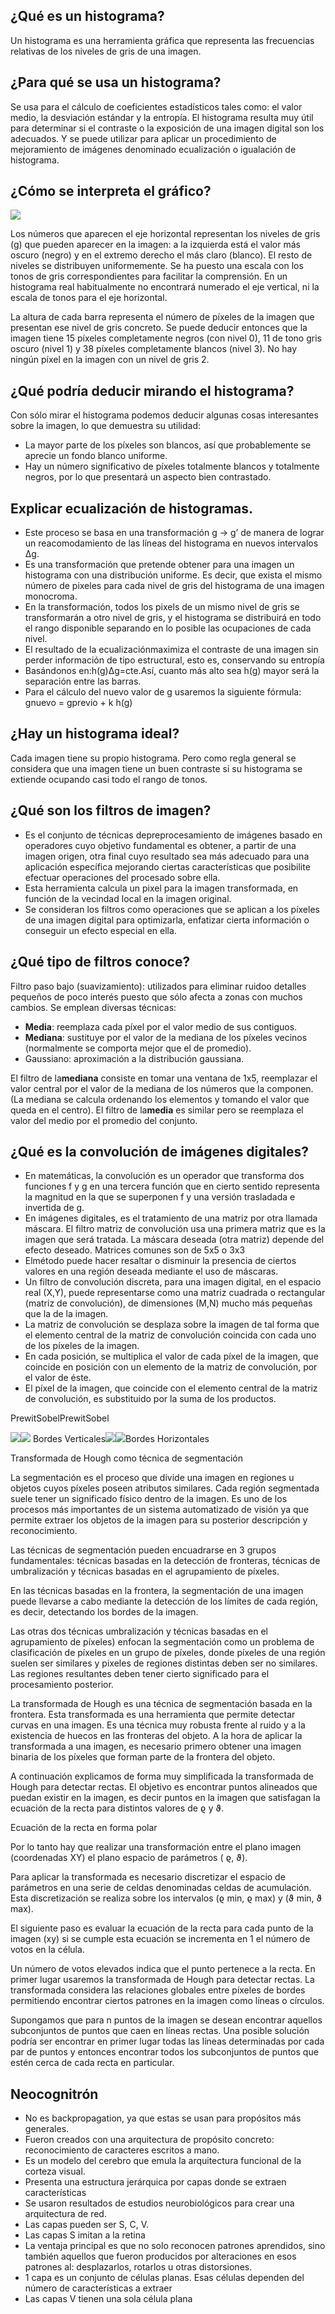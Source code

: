 ## ¿Qué es un histograma?

Un histograma es una herramienta gráfica que representa las frecuencias relativas de los niveles de gris de una imagen.

  


## ¿Para qué se usa un histograma?

Se usa para el cálculo de coeficientes estadísticos tales como: el valor medio, la desviación estándar y la entropía. El histograma resulta muy útil para determinar si el contraste o la exposición de una imagen digital son los adecuados. Y se puede utilizar para aplicar un procedimiento de mejoramiento de imágenes denominado ecualización o igualación de histograma.

  


## ¿Cómo se interpreta el gráfico?

![](https://lh6.googleusercontent.com/vBoJUR2-oYYAVXbrdszlxAxeXS76Xb5XoAdLObhmfYcFiUSYohh9dJ1UOdMY9GEI1pnuocwU79yr0pl_Gi4G5TFAPLllMX1BGSZzB2dNNfL0qarmwRKGHWeWUGmACawlOXvCebaL)

Los números que aparecen el eje horizontal representan los niveles de gris (g) que pueden aparecer en la imagen: a la izquierda está el valor más oscuro (negro) y en el extremo derecho el más claro (blanco). El resto de niveles se distribuyen uniformemente. Se ha puesto una escala con los tonos de gris correspondientes para facilitar la comprensión. En un histograma real habitualmente no encontrará numerado el eje vertical, ni la escala de tonos para el eje horizontal.

La altura de cada barra representa el número de píxeles de la imagen que presentan ese nivel de gris concreto. Se puede deducir entonces que la imagen tiene 15 píxeles completamente negros (con nivel 0), 11 de tono gris oscuro (nivel 1) y 38 píxeles completamente blancos (nivel 3). No hay ningún píxel en la imagen con un nivel de gris 2.

  


## ¿Qué podría deducir mirando el histograma?

Con sólo mirar el histograma podemos deducir algunas cosas interesantes sobre la imagen, lo que demuestra su utilidad:

-   La mayor parte de los píxeles son blancos, así que probablemente se aprecie un fondo blanco uniforme.
-   Hay un número significativo de píxeles totalmente blancos y totalmente negros, por lo que presentará un aspecto bien contrastado.

  


## Explicar ecualización de histogramas.

-   Este proceso se basa en una transformación g -> g’ de manera de lograr un reacomodamiento de las líneas del histograma en nuevos intervalos Δg.
-   Es una transformación que pretende obtener para una imagen un histograma con una distribución uniforme. Es decir, que exista el mismo número de pixeles para cada nivel de gris del histograma de una imagen monocroma.
-   En la transformación, todos los pixels de un mismo nivel de gris se transformarán a otro nivel de gris, y el histograma se distribuirá en todo el rango disponible separando en lo posible las ocupaciones de cada nivel.
-   El resultado de la ecualizaciónmaximiza el contraste de una imagen sin perder información de tipo estructural, esto es, conservando su entropía
-   Basándonos en:h(g)Δg=cte.Así, cuanto más alto sea h(g) mayor será la separación entre las barras.
-   Para el cálculo del nuevo valor de g usaremos la siguiente fórmula: gnuevo = gprevio + k h(g)

  


## ¿Hay un histograma ideal?

Cada imagen tiene su propio histograma. Pero como regla general se considera que una imagen tiene un buen contraste si su histograma se extiende ocupando casi todo el rango de tonos.

  


## ¿Qué son los filtros de imagen?

-   Es el conjunto de técnicas depreprocesamiento de imágenes basado en operadores cuyo objetivo fundamental es obtener, a partir de una imagen origen, otra final cuyo resultado sea más adecuado para una aplicación específica mejorando ciertas características que posibilite efectuar operaciones del procesado sobre ella.
-   Esta herramienta calcula un pixel para la imagen transformada, en función de la vecindad local en la imagen original.
-   Se consideran los filtros como operaciones que se aplican a los píxeles de una imagen digital para optimizarla, enfatizar cierta información o conseguir un efecto especial en ella.

  


## ¿Qué tipo de filtros conoce?

Filtro paso bajo (suavizamiento): utilizados para eliminar ruidoo detalles pequeños de poco interés puesto que sólo afecta a zonas con muchos cambios. Se emplean diversas técnicas:

-   **Media**: reemplaza cada píxel por el valor medio de sus contiguos.
-   **Mediana**: sustituye por el valor de la mediana de los píxeles vecinos (normalmente se comporta mejor que el de promedio).
-   Gaussiano: aproximación a la distribución gaussiana.

El filtro de la**mediana** consiste en tomar una ventana de 1x5, reemplazar el valor central por el valor de la mediana de los números que la componen. (La mediana se calcula ordenando los elementos y tomando el valor que queda en el centro). El filtro de la**media** es similar pero se reemplaza el valor del medio por el promedio del conjunto.

  


## ¿Qué es la convolución de imágenes digitales?

-   En matemáticas, la convolución es un operador que transforma dos funciones f y g en una tercera función que en cierto sentido representa la magnitud en la que se superponen f y una versión trasladada e invertida de g.
-   En imágenes digitales, es el tratamiento de una matriz por otra llamada máscara. El filtro matriz de convolución usa una primera matriz que es la imagen que será tratada. La máscara deseada (otra matriz) depende del efecto deseado. Matrices comunes son de 5x5 o 3x3
-   Elmétodo puede hacer resaltar o disminuir la presencia de ciertos valores en una región deseada mediante el uso de máscaras.
-   Un filtro de convolución discreta, para una imagen digital, en el espacio real (X,Y), puede representarse como una matriz cuadrada o rectangular (matriz de convolución), de dimensiones (M,N) mucho más pequeñas que la de la imagen.
-   La matriz de convolución se desplaza sobre la imagen de tal forma que el elemento central de la matriz de convolución coincida con cada uno de los píxeles de la imagen.
-   En cada posición, se multiplica el valor de cada píxel de la imagen, que coincide en posición con un elemento de la matriz de convolución, por el valor de éste.
-   El píxel de la imagen, que coincide con el elemento central de la matriz de convolución, es substituido por la suma de los productos.

PrewitSobelPrewitSobel

![](https://lh6.googleusercontent.com/8AgC2fNHhIrKQowaXNR5NB4FGCmHo1QIATxuo4zfl-QMLbGUlYHUZ4lpP7Z-dEFbweOXMWqeZPVDLbJRCLNDwVKjC_DyVkdQTpCsHf7qYHwbATs0SMIG3gdTVAS8Fi2bXtgbaGz0)![](https://lh6.googleusercontent.com/rKBlvUIkxHvvLoqgNHbrMRgCG0wRZ_TWGrzWN5tsjSVtHBi8pIYLZ7W90FK2LmeO4gF8RTAky3NVumskpgptswgDmOBG87y5GwMO9qfD1m2_aasPMbY4_nO7cIi5zisA0B2QX3el) Bordes Verticales![](https://lh3.googleusercontent.com/vAzRC4TvM1o82a0vI1nxB8jYBtZwTM1OpnoTEq6ZXCFBXMB-GPf5AnedlJZmBBgqdX694kOOp8ojmJ95h075epo-ETjI7-maznOQ7Xn-vVZoAU5iTq-C0GWROeTZUkG_2_KVtD6S)![](https://lh5.googleusercontent.com/nQeGgyUl8dpdvRnJ9dnFwpdAxVaW3AoiZCWuCYf4STd33se_SNytsRkWzNkPsnNO-TudG8tdeRCKuuvROZF2Dah4NIG2HkwIEOtKb8zMkz9vHr4IoRi6nsUFkLk7groGTmD4NNs9)Bordes Horizontales

  




Transformada de Hough como técnica de segmentación

  


La segmentación es el proceso que divide una imagen en regiones u objetos cuyos píxeles poseen atributos similares. Cada región segmentada suele tener un significado físico dentro de la imagen. Es uno de los procesos más importantes de un sistema automatizado de visión ya que permite extraer los objetos de la imagen para su posterior descripción y reconocimiento.

Las técnicas de segmentación pueden encuadrarse en 3 grupos fundamentales: técnicas basadas en la detección de fronteras, técnicas de umbralización y técnicas basadas en el agrupamiento de píxeles.

En las técnicas basadas en la frontera, la segmentación de una imagen puede llevarse a cabo mediante la detección de los límites de cada región, es decir, detectando los bordes de la imagen.

Las otras dos técnicas umbralización y técnicas basadas en el agrupamiento de píxeles) enfocan la segmentación como un problema de clasificación de píxeles en un grupo de píxeles, donde píxeles de una región suelen ser similares y pixeles de regiones distintas deben ser no similares. Las regiones resultantes deben tener cierto significado para el procesamiento posterior.

La transformada de Hough es una técnica de segmentación basada en la frontera. Esta transformada es una herramienta que permite detectar curvas en una imagen. Es una técnica muy robusta frente al ruido y a la existencia de huecos en las fronteras del objeto. A la hora de aplicar la transformada a una imagen, es necesario primero obtener una imagen binaria de los píxeles que forman parte de la frontera del objeto.

A continuación explicamos de forma muy simplificada la transformada de Hough para detectar rectas. El objetivo es encontrar puntos alineados que puedan existir en la imagen, es decir puntos en la imagen que satisfagan la ecuación de la recta para distintos valores de ϱ y ϑ.

Ecuación de la recta en forma polar

Por lo tanto hay que realizar una transformación entre el plano imagen (coordenadas XY) el plano espacio de parámetros ( ϱ, ϑ).

Para aplicar la transformada es necesario discretizar el espacio de parámetros en una serie de celdas denominadas celdas de acumulación. Esta discretización se realiza sobre los intervalos (ϱ min, ϱ max) y (ϑ min, ϑ max).

El siguiente paso es evaluar la ecuación de la recta para cada punto de la imagen (xy) si se cumple esta ecuación se incrementa en 1 el número de votos en la célula.

Un número de votos elevados indica que el punto pertenece a la recta. En primer lugar usaremos la transformada de Hough para detectar rectas. La transformada considera las relaciones globales entre píxeles de bordes permitiendo encontrar ciertos patrones en la imagen como líneas o círculos.

Supongamos que para n puntos de la imagen se desean encontrar aquellos subconjuntos de puntos que caen en líneas rectas. Una posible solución podría ser encontrar en primer lugar todas las líneas determinadas por cada par de puntos y entonces encontrar todos los subconjuntos de puntos que estén cerca de cada recta en particular.

## Neocognitrón

-   No es backpropagation, ya que estas se usan para propósitos más generales.
-   Fueron creados con una arquitectura de propósito concreto: reconocimiento de caracteres escritos a mano.
-   Es un modelo del cerebro que emula la arquitectura funcional de la corteza visual.
-   Presenta una estructura jerárquica por capas donde se extraen características
-   Se usaron resultados de estudios neurobiológicos para crear una arquitectura de red.
-   Las capas pueden ser S, C, V.
-   Las capas S imitan a la retina
-   La ventaja principal es que no solo reconocen patrones aprendidos, sino también aquellos que fueron producidos por alteraciones en esos patrones al: desplazarlos, rotarlos u otras distorsiones.
-   1 capa es un conjunto de células planas. Esas células dependen del número de características a extraer
-   Las capas V tienen una sola célula plana
